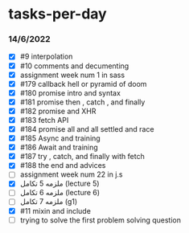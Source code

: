 # tasks-per-day
### 14/6/2022
- [x] #9 interpolation
- [x] #10 comments and decumenting
- [x] assignment week num 1 in sass
- [x] #179 callback hell or pyramid of doom
- [x] #180 promise intro and syntax
- [x] #181 promise then , catch , and finally
- [x] #182 promise and XHR
- [x] #183 fetch API
- [x] #184 promise all and all settled and race
- [x] #185 Async and training
- [x] #186 Await and training
- [x] #187 try , catch, and finally with fetch
- [x] #188 the end and advices
- [ ] assignment week num 22 in j.s
- [x] ملزمه 5 تكامل (lecture 5)
- [ ] ملزمه 6 تكامل (lecture 6)
- [ ] ملزمه 7 تكامل (g1)
- [x] #11 mixin and include
- [ ] trying to solve the first problem solving question
